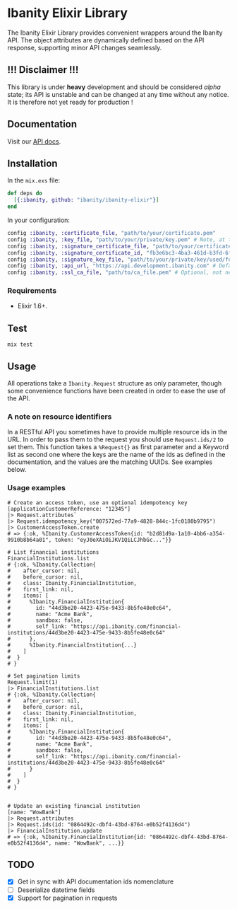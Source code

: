 # Ibanity Elixir Library

The Ibanity Elixir Library provides convenient wrappers around the Ibanity API. The object attributes are dynamically defined based on the API response, supporting minor API changes seamlessly.

## !!! Disclaimer !!!

This library is under **heavy** development and should be considered *alpha* state; its API is unstable and can be changed at any time without any notice.
It is therefore not yet ready for production !

## Documentation

Visit our [API docs](https://documentation.ibanity.com/api).

## Installation

In the `mix.exs` file:
```elixir
def deps do
  [{:ibanity, github: "ibanity/ibanity-elixir"}]
end
```

In your configuration:
```elixir
config :ibanity, :certificate_file, "path/to/your/certificate.pem"
config :ibanity, :key_file, "path/to/your/private/key.pem" # Note, at this moment it doesn't support encrypted key !
config :ibanity, :signature_certificate_file, "path/to/your/certificate/used/for/signature.pem" # At this moment, can be the same as the certificate file
config :ibanity, :signature_certificate_id, "fb3e6bc3-4ba3-461d-b3fd-6f108402320e" # The id (UUIDv4) of the certificate used for signature
config :ibanity, :signature_key_file, "path/to/your/private/key/used/for/signature.pem"
config :ibanity, :api_url, "https://api.development.ibanity.com" # Default is "https://api.ibanity.com"
config :ibanity, :ssl_ca_file, "path/to/ca_file.pem" # Optional, not needed in production
```

### Requirements

* Elixir 1.6+.

## Test

`mix test`

## Usage

All operations take a `Ibanity.Request` structure as only parameter, though some convenience functions have been created in order to ease the use of the API.

### A note on resource identifiers

In a RESTful API you sometimes have to provide multiple resource ids in the URL.
In order to pass them to the request you should use `Request.ids/2` to set them.
This function takes a `%Request{}` as first parameter and a Keyword list as second one where the keys are the name of the ids as defined in the documentation, and the values are the matching UUIDs.
See examples below.

### Usage examples

```
# Create an access token, use an optional idempotency key
[applicationCustomerReference: "12345"]
|> Request.attributes`
|> Request.idempotency_key("007572ed-77a9-4828-844c-1fc0180b9795")
|> CustomerAccessToken.create
# => {:ok, %Ibanity.CustomerAccessToken{id: "b2d81d9a-1a10-4bb6-a354-9910b8b64a01", token: "eyJ0eXAiOiJKV1QiLCJhbGc..."}}

# List financial institutions
FinancialInstitutions.list
# {:ok, %Ibanity.Collection{
#    after_cursor: nil,
#    before_cursor: nil,
#    class: Ibanity.FinancialInstitution,
#    first_link: nil,
#    items: [
#      %Ibanity.FinancialInstitution{
#        id: "44d3be20-4423-475e-9433-8b5fe48e0c64",
#        name: "Acme Bank",
#        sandbox: false,
#        self_link: "https://api.ibanity.com/financial-institutions/44d3be20-4423-475e-9433-8b5fe48e0c64"
#      },
#      %Ibanity.FinancialInstitution{...}
#    ]
#  }
# }

# Set pagination limits
Request.limit(1)
|> FinancialInstitutions.list
# {:ok, %Ibanity.Collection{
#    after_cursor: nil,
#    before_cursor: nil,
#    class: Ibanity.FinancialInstitution,
#    first_link: nil,
#    items: [
#      %Ibanity.FinancialInstitution{
#        id: "44d3be20-4423-475e-9433-8b5fe48e0c64",
#        name: "Acme Bank",
#        sandbox: false,
#        self_link: "https://api.ibanity.com/financial-institutions/44d3be20-4423-475e-9433-8b5fe48e0c64"
#      }
#    ]
#  }
# }


# Update an existing financial institution
[name: "WowBank"]
|> Request.attributes
|> Request.ids(id: "0864492c-dbf4-43bd-8764-e0b52f4136d4")
|> FinancialInstitution.update
# => {:ok, %Ibanity.FinancialInstitution{id: "0864492c-dbf4-43bd-8764-e0b52f4136d4", name: "WowBank", ...}}
```

## TODO
- [X] Get in sync with API documentation ids nomenclature
- [ ] Deserialize datetime fields
- [X] Support for pagination in requests